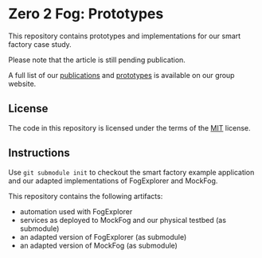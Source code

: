 # Zero 2 Fog: Prototypes

This repository contains prototypes and implementations for our smart factory case study.

Please note that the article is still pending publication.

A full list of our [publications](https://www.mcc.tu-berlin.de/menue/forschung/publikationen/parameter/en/) and [prototypes](https://www.mcc.tu-berlin.de/menue/forschung/prototypes/parameter/en/) is available on our group website.

## License

The code in this repository is licensed under the terms of the [MIT](./LICENSE) license.

## Instructions

Use `git submodule init` to checkout the smart factory example application and our adapted implementations of FogExplorer and MockFog.

This repository contains the following artifacts:

- automation used with FogExplorer
- services as deployed to MockFog and our physical testbed (as submodule)
- an adapted version of FogExplorer (as submodule)
- an adapted version of MockFog (as submodule)
